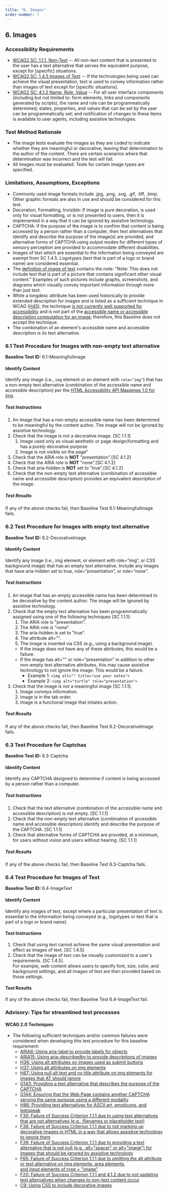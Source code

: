 ```yaml
---
title: "6. Images"
order-number: 7
---
```

## 6. Images

### Accessibility Requirements

-   [WCAG2 SC: 1.1.1. Non-Text](https://www.w3.org/TR/UNDERSTANDING-WCAG20/text-equiv-all.html) -- All non-text content that is presented to the user has a text alternative that serves the equivalent purpose, except for [specific] situations.
-   [WCAG2 SC: 1.4.5 Images of Text](https://www.w3.org/TR/UNDERSTANDING-WCAG20/visual-audio-contrast-text-presentation.html) -- If the technologies being used can achieve the visual presentation, text is used to convey information rather than images of text except for [specific situations].
-   [WCAG2 SC: 4.1.2 Name, Role, Value](https://www.w3.org/TR/UNDERSTANDING-WCAG20/ensure-compat-rsv.html) -- For all user interface components (including but not limited to: form elements, links and components generated by scripts), the name and role can be programmatically determined; states, properties, and values that can be set by the user can be programmatically set; and notification of changes to these items is available to user agents, including assistive technologies.

### Test Method Rationale

-   The image tests evaluate the images as they are coded to indicate whether they are meaningful or decorative, leaving that determination to the author of the content. There are certain scenarios where that determination was incorrect and the test will fail.
-   All images must be evaluated. Tests for certain image types are specified.

### Limitations, Assumptions, Exceptions

-   Commonly used image formats include .jpg, .png, .svg, .gif, .tiff, .bmp. Other graphic formats are also in use and should be considered for this test.
-   Decoration, Formatting, Invisible: If image is pure decoration, is used only for visual formatting, or is not presented to users, then it is implemented in a way that it can be ignored by assistive technology.
-   CAPTCHA: If the purpose of the image is to confirm that content is being accessed by a person rather than a computer, then text alternatives that identify and describe the purpose of the image(s) are provided, and alternative forms of CAPTCHA using output modes for different types of sensory perception are provided to accommodate different disabilities.
-   Images of text which are essential to the information being conveyed are exempt from SC 1.4.5. Logotypes (text that is part of a logo or brand name) are considered essential.
-   The [definition of image of text](https://www.w3.org/TR/UNDERSTANDING-WCAG20/visual-audio-contrast-text-presentation.html#images-of-textdef) contains the note: "Note: This does not include text that is part of a picture that contains significant other visual content." Examples of such pictures include graphs, screenshots, and diagrams which visually convey important information through more than just text.
-   While a longdesc attribute has been used historically to provide extended description for images and is listed as a sufficient technique in WCAG ([H45](http://www.w3.org/TR/WCAG20-TECHS/H45.html)), the technique [is not currently well supported for accessibility](https://webaim.org/techniques/alttext/longdesctestcases.htm) and is not part of the [accessible name or accessible description computation for an image](https://www.w3.org/TR/html-aam-1.0/#img-element); therefore, this Baseline does not accept the technique.
-   The combination of an element's accessible name and accessible description is its text alternative. 

### 6.1 Test Procedure for Images with non-empty text alternative
**Baseline Test ID:** 6.1-MeaningfulImage

#### Identify Content
<p id="1IC">Identify any image (i.e., <code>img</code> element or an element with <code>role="img"</code>) that has a non-empty text alternative (combination of the accessible name and accessible description) per the <a href="https://www.w3.org/TR/html-aam-1.0/#img-element">HTML Accessibility API Mappings 1.0 for img</a>. </p>

##### Test Instructions
<ol id="1TI">
    <li>An image that has a non-empty accessible name has been determined to be meaningful by the content author. The image will not be ignored by assistive technology.</li>
    <li id="1TI-2">Check that the image is not a decorative image. [SC 1.1.1]
    <ol>
        <li id="1TI-2i">Image used only as visual aesthetic or page design/formatting and has a purely decorative purpose</li>
        <li id="1TI-2ii">Image is not visible on the page</a>"</li>
    </ol></li>
    <li id="1TI-3">Check that the ARIA role is <strong>NOT</strong> "presentation".[SC 4.1.2]</li>
    <li id="1TI-4">Check that the ARIA role is <strong>NOT</strong> "none".[SC 4.1.2]</li>
    <li id="1TI-5">Check that aria-hidden is <strong>NOT</strong> set to "true".[SC 4.1.2]</li>
    <li id=1TI-6 >Check that the non-empty text alternative (combination of accessible name and accessible description) provides an equivalent description of the image. </li>
</ol>

##### Test Results
<p id="1TR">If any of the above checks fail, then Baseline Test 6.1-MeaningfulImage fails.</p>

### 6.2 Test Procedure for Images with empty text alternative
**Baseline Test ID:** 6.2-DecorativeImage

#### Identify Content
<p id="2IC">Identify any image (i.e., img element, or element with role=”img”, or CSS background image) that has an empty text alternative. Include any images that have aria-hidden set to true, role=”presentation”, or role=”none”. </p>

##### Test Instructions
<ol>
<li>An image that has an empty accessible name has been determined to be decorative by the content author. The image will be ignored by assistive technology.</li>
<li id="2TI-1">Check that the empty text alternative has been programmatically assigned using one of the following techniques [SC 1.1.1]:
    <ol>
        <li id="2TI-1a">The ARIA role is "presentation".</li>
        <li id="2TI-1b">The ARIA role is "none".</li>
        <li id="2TI-1c">The aria-hidden is set to "true".</li>
        <li id="2TI-1d">The attribute alt="".</li>
        <li id="2TI-1e">The image is inserted via CSS (e.g., using a background image).</li>
    </ol>
    <ul>
        <li>If the image does not have any of these attributes, this would be a failure.</li>
        <li>If the image has alt="" or role="presentation" in addition to other non-empty text alternative attributes, this may cause assistive technology to not ignore the image. This would be a failure.
            <ul>
                <li> Example 1: <code>&lt;img alt="" title="use your notes"&gt;</code></li>
                <li> Example 2: <code>&lt;img alt="turtle" role="presentation"&gt;</code>
            </ul>
        </li>
    </ul>
</li>
<li id="2TI-2">Check that the image is not a meaningful image [SC 1.1.1]:
    <ol>
        <li id="2TI-2a">Image conveys information.</li>
        <li id="2TI-2b">Image is in the tab order.</li>
        <li id="2TI-2c">Image is a functional image that intiates action.</li>
    </ol>
</li>
</ol>

##### Test Results
<p id="2TR">If any of the above checks fail, then Baseline Test 6.2-DecorativeImage fails.</p>

### 6.3 Test Procedure for Captchas
**Baseline Test ID:** 6.3-Captcha

#### Identify Content
<p id="3IC">Identify any CAPTCHA designed to determine if content is being accessed by a person rather than a computer.</p>

##### Test Instructions
<ol id="3TI">
    <li id="3TI-1">Check that the text alternative (combination of the accessible name and accessible description) is not empty. [SC 1.1.1]</li>
    <li id="3TI-2">Check that the non-empty text alternative (combination of accessible name and accessible description) identify and describe the purpose of the CAPTCHA. [SC 1.1.1]</li>
    <li id="3TI-3">Check that alternative forms of CAPTCHA are provided, at a minimum, for users without vision and users without hearing. [SC 1.1.1]</li>
</ol>

##### Test Results
<p id="3TR">If any of the above checks fail, then Baseline Test 6.3-Captcha fails.</p>

### 6.4 Test Procedure for Images of Text
**Baseline Test ID:** 6.4-ImageText
#### Identify Content
<p id="4IC">Identify any images of text, except where a particular presentation of text is essential to the information being conveyed (e.g., logotypes or text that is part of a logo or brand name).</p>

#### Test Instructions
<ol id="4TI">
    <li id="4TI-1">Check that using text cannot achieve the same visual presentation and effect as images of text. [SC 1.4.5]</li>
    <li id="4TI-2">Check that the image of text can be visually customized to a user's requirements. [SC 1.4.5]. <br>
    For example, web content allows users to specify font, size, color, and background settings, and all images of text are then provided based on those settings.</li>
</ol>

#### Test Results
<p id="4TR">If any of the above checks fail, then Baseline Test 6.4-ImageText fail.</p>


### Advisory: Tips for streamlined test processes

#### WCAG 2.0 Techniques
-   The following sufficient techniques and/or common failures were considered when developing this test procedure for this baseline requirement:
    -   [ARIA6: Using aria-label to provide labels for objects](https://www.w3.org/TR/WCAG20-TECHS/ARIA6.html)
    -   [ARIA15: Using aria-describedby to provide descriptions of images](https://www.w3.org/TR/WCAG20-TECHS/ARIA15.html)
    -   [H36: Using alt attributes on images used as submit buttons](https://www.w3.org/TR/WCAG20-TECHS/H36.html)
    -   [H37: Using alt attributes on img elements](https://www.w3.org/TR/WCAG20-TECHS/H37.html)
    -   [H67: Using null alt text and no title attribute on img elements for images that AT should ignore](https://www.w3.org/TR/WCAG20-TECHS/H67.html)
    -   [G143: Providing a text alternative that describes the purpose of the CAPTCHA](https://www.w3.org/TR/WCAG20-TECHS/G143.html)
    -   [G144: Ensuring that the Web Page contains another CAPTCHA serving the same purpose using a different modality](https://www.w3.org/TR/WCAG20-TECHS/G144.html)
    -   [H86: Providing text alternatives for ASCII art, emoticons, and leetspeak](https://www.w3.org/TR/WCAG20-TECHS/H86.html)
    -   [F30: Failure of Success Criterion 1.1.1 due to using text alternatives that are not alternatives (e.g., filenames or placeholder text)](https://www.w3.org/TR/WCAG20-TECHS/F30.html)
    -   [F38: Failure of Success Criterion 1.1.1 due to not marking up decorative images in HTML in a way that allows assistive technology to ignore them](https://www.w3.org/TR/WCAG20-TECHS/F38.html)
    -   [F39: Failure of Success Criterion 1.1.1 due to providing a text alternative that is not null (e.g., alt="spacer" or alt="image") for images that should be ignored by assistive technology](https://www.w3.org/TR/WCAG20-TECHS/F39.html)
    -   [F65: Failure of Success Criterion 1.1.1 due to omitting the alt attribute or text alternative on img elements, area elements, and input elements of type = "image"](https://www.w3.org/TR/WCAG20-TECHS/F65.html)
    -   [F20: Failure of Success Criterion 1.1.1 and 4.1.2 due to not updating text alternatives when changes to non-text content occur](https://www.w3.org/TR/2016/NOTE-WCAG20-TECHS-20161007/F20.html)
    -   [C9: Using CSS to include decorative images](http://www.w3.org/TR/WCAG20-TECHS/C9.html)
